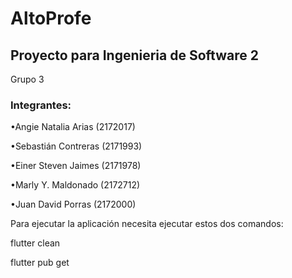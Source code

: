 # AltoProfe

## Proyecto para Ingenieria de Software 2

Grupo 3

### Integrantes:

•Angie Natalia Arias (2172017)

•Sebastián Contreras (2171993)

•Einer Steven Jaimes (2171978)

•Marly  Y. Maldonado (2172712)

•Juan David Porras (2172000)

Para ejecutar la aplicación necesita ejecutar estos dos comandos:

flutter clean

flutter pub get
